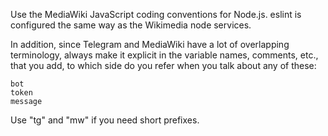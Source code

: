 Use the MediaWiki JavaScript coding conventions for Node.js. eslint is configured the same way as the Wikimedia node services.

In addition, since Telegram and MediaWiki have a lot of overlapping terminology, always make it explicit in the variable names, comments, etc., that you add, to which side do you refer when you talk about any of these:

    bot
    token
    message

Use "tg" and "mw" if you need short prefixes.

